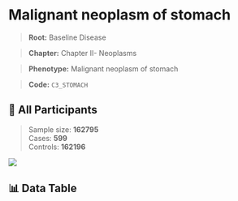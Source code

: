 # Malignant neoplasm of stomach

> **Root:** Baseline Disease  

> **Chapter:** Chapter II- Neoplasms  

> **Phenotype:** Malignant neoplasm of stomach  

> **Code:** `C3_STOMACH`

## 🧪 All Participants  
> Sample size: **162795**  
> Cases: **599**  
> Controls: **162196**
<img src="/Sensitive/Figures/ALL/Incidence/C3_STOMACH.png"/>

## 📊 Data Table
<CsvTableMRF src="/Sensitive/Data/ALL/Incidence/COX_C3_STOMACH.csv"/>

